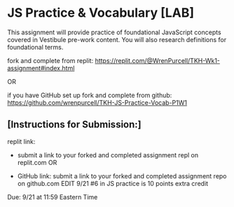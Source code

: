 
# JS Practice & Vocabulary [LAB]

This assignment will provide practice of foundational JavaScript concepts covered in Vestibule pre-work content. You will also research definitions for foundational terms. 

fork and complete from replit:  https://replit.com/@WrenPurcell/TKH-Wk1-assignment#index.html 

OR 

if you have GitHub set up fork and complete from github: https://github.com/wrenpurcell/TKH-JS-Practice-Vocab-P1W1

## [Instructions for Submission:]
replit link: 
- submit a link to your forked and completed assignment repl on replit.com 
OR 

- GitHub link: submit a link to your forked and completed assignment repo on github.com 
EDIT 9/21 #6 in JS practice is 10 points extra credit

Due: 9/21 at 11:59 Eastern Time